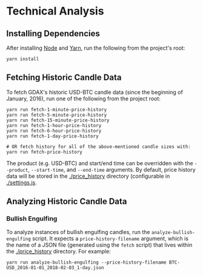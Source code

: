# Technical Analysis

## Installing Dependencies

After installing [Node](https://nodejs.org/en/) and [Yarn](https://github.com/yarnpkg/yarn), run the following from the project's root:

```shell
yarn install
```

## Fetching Historic Candle Data

To fetch GDAX's historic USD-BTC candle data (since the beginning of January, 2016), run one of the following from the project root:

```shell
yarn run fetch-1-minute-price-history
yarn run fetch-5-minute-price-history
yarn run fetch-15-minute-price-history
yarn run fetch-1-hour-price-history
yarn run fetch-6-hour-price-history
yarn run fetch-1-day-price-history

# OR fetch history for all of the above-mentioned candle sizes with:
yarn run fetch-price-history
```

The product (e.g. USD-BTC) and start/end time can be overridden with the `--product`, `--start-time`, and `--end-time` arguments. By default, price history data will be stored in the [./price_history](./price_history) directory (configurable in [./settings.js](./settings.js).


## Analyzing Historic Candle Data

### Bullish Engulfing

To analyze instances of bullish engulfing candles, run the `analyze-bullish-engulfing` script. It expects a `price-history-filename` argument, which is the name of a JSON file (generated using the `fetch` script) that lives within the [./price_history](./price_history) directory. For example:

```shell
yarn run analyze-bullish-engulfing --price-history-filename BTC-USD_2016-01-01_2018-02-03_1-day.json
```
